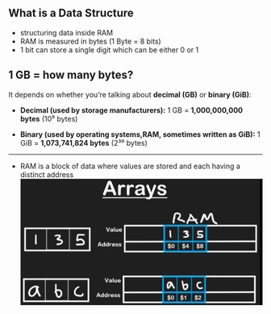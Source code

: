 ## What is a Data Structure
- structuring data inside RAM
- RAM is measured in bytes (1 Byte = 8 bits)
- 1 bit can store a single digit which can be either 0 or 1

## 1 GB = how many bytes?
It depends on whether you’re talking about **decimal (GB)** or **binary (GiB)**:

* **Decimal (used by storage manufacturers):**
  1 GB = **1,000,000,000 bytes** (10⁹ bytes)

* **Binary (used by operating systems,RAM, sometimes written as GiB):**
  1 GiB = **1,073,741,824 bytes** (2³⁰ bytes)

---
 
 - RAM is a block of data where values are stored and each having a distinct address
![alt text](image-1.png)